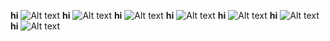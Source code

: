 **hi**
![Alt text](https://github.com/sparklytopaz/MotionPlanning/blob/master/m1.JPG?raw=true "m1")
**hi**
![Alt text](https://github.com/sparklytopaz/MotionPlanning/blob/master/m2.JPG?raw=true "m2")
**hi**
![Alt text](https://github.com/sparklytopaz/MotionPlanning/blob/master/m3.png?raw=true "m3")
**hi**
![Alt text](https://github.com/sparklytopaz/MotionPlanning/blob/master/m4.png?raw=true "m4")
**hi**
![Alt text](https://github.com/sparklytopaz/MotionPlanning/blob/master/m5.png?raw=true "m5")
**hi**
![Alt text](https://github.com/sparklytopaz/MotionPlanning/blob/master/m6.png?raw=true "m6")
**hi**
![Alt text](https://github.com/sparklytopaz/MotionPlanning/blob/master/m7.png?raw=true "m7")
